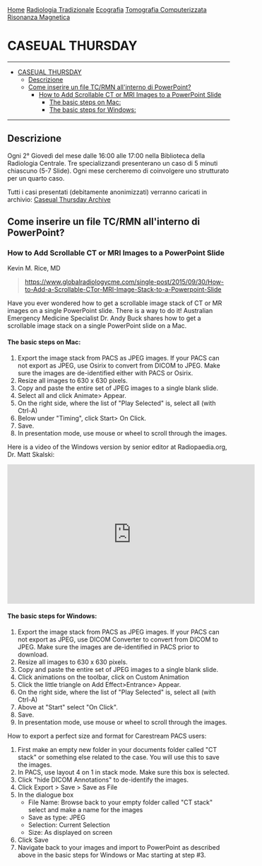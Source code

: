 <div class="topnav">
  <a href="index.html">Home</a>
  <a href="radiologia_tradizionale.html">Radiologia Tradizionale</a>
  <a href="ecografia.html">Ecografia</a>
  <a href="tomografia_computerizzata.html">Tomografia Computerizzata</a>
  <a href="risonanza_magnetica.html">Risonanza Magnetica</a>
</div>

# CASEUAL THURSDAY

---

- [CASEUAL THURSDAY](#caseual-thursday)
  - [Descrizione](#descrizione)
  - [Come inserire un file TC/RMN all'interno di PowerPoint?](#come-inserire-un-file-tcrmn-allinterno-di-powerpoint)
    - [How to Add Scrollable CT or MRI Images to a PowerPoint Slide](#how-to-add-scrollable-ct-or-mri-images-to-a-powerpoint-slide)
      - [The basic steps on Mac:](#the-basic-steps-on-mac)
      - [The basic steps for Windows:](#the-basic-steps-for-windows)

---

## Descrizione
Ogni 2° Giovedì del mese dalle 16:00 alle 17:00 nella Biblioteca della Radiologia Centrale.
Tre specializzandi presenterano un caso di 5 minuti chiascuno (5-7 Slide).
Ogni mese cercheremo di coinvolgere uno strutturato per un quarto caso.

Tutti i casi presentati (debitamente anonimizzati) verranno caricati in archivio:
[Caseual Thursday Archive](case_archive.md)

## Come inserire un file TC/RMN all'interno di PowerPoint?

### How to Add Scrollable CT or MRI Images to a PowerPoint Slide
Kevin M. Rice, MD

> https://www.globalradiologycme.com/single-post/2015/09/30/How-to-Add-a-Scrollable-CTor-MRI-Image-Stack-to-a-Powerpoint-Slide

Have you ever wondered how to get a scrollable image stack of CT or MR images on a single PowerPoint slide. 
There is a way to do it! Australian Emergency Medicine Specialist Dr. Andy Buck shares how to get a scrollable image stack on a single PowerPoint slide on a Mac.

#### The basic steps on Mac:
1. Export the image stack from PACS as JPEG images. If your PACS can not export as JPEG, use Osirix to convert from DICOM to JPEG. Make sure the images are de-identified either with PACS or Osirix.
2. Resize all images to 630 x 630 pixels.
3. Copy and paste the entire set of JPEG images to a single blank slide.
4. Select all and click Animate> Appear.
5. On the right side, where the list of "Play Selected" is, select all (with Ctrl-A)
6. Below under "Timing", click Start> On Click.
7. Save.
8. In presentation mode, use mouse or wheel to scroll through the images.

Here is a video of the Windows version by senior editor at Radiopaedia.org, Dr. Matt Skalski:
<iframe width="560" height="315" src="https://www.youtube.com/embed/P1Wl9qlqNj0" title="YouTube video player" frameborder="0" allow="accelerometer; autoplay; clipboard-write; encrypted-media; gyroscope; picture-in-picture" allowfullscreen></iframe>

#### The basic steps for Windows:
1. Export the image stack from PACS as JPEG images. If your PACS can not export as JPEG, use DICOM Converter to convert from DICOM to JPEG. Make sure the images are de-identified in PACS prior to download.
2. Resize all images to 630 x 630 pixels.
3. Copy and paste the entire set of JPEG images to a single blank slide.
4. Click animations on the toolbar, click on Custom Animation
5. Click the little triangle on Add Effect>Entrance> Appear.
6. On the right side, where the list of "Play Selected" is, select all (with Ctrl-A)
7. Above at "Start" select "On Click".
8. Save.
9. In presentation mode, use mouse or wheel to scroll through the images.

How to export a perfect size and format for Carestream PACS users:
1. First make an empty new folder in your documents folder called "CT stack" or something else related to the case. You will use this to save the images.
2. In PACS, use layout 4 on 1 in stack mode. Make sure this box is selected.
3. Click "hide DICOM Annotations" to de-identify the images.
4. Click Export > Save > Save as File
5. In the dialogue box
   - File Name: Browse back to your empty folder called "CT stack" select and make a name for the images
   - Save as type: JPEG
   - Selection: Current Selection
   - Size: As displayed on screen
5. Click Save
6. Navigate back to your images and import to PowerPoint as described above in the basic steps for Windows or Mac starting at step #3.